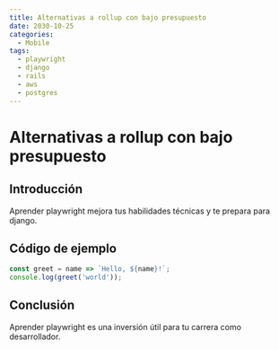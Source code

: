 ```yaml
---
title: Alternativas a rollup con bajo presupuesto
date: 2030-10-25
categories:
  - Mobile
tags:
  - playwright
  - django
  - rails
  - aws
  - postgres
---
```


# Alternativas a rollup con bajo presupuesto

## Introducción

Aprender playwright mejora tus habilidades técnicas y te prepara para django.

## Código de ejemplo

```javascript
const greet = name => `Hello, ${name}!`;
console.log(greet('world'));
```

## Conclusión

Aprender playwright es una inversión útil para tu carrera como desarrollador.